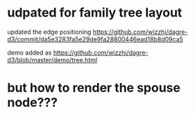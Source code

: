 # udpated for family tree layout

updated the edge positioning https://github.com/wizzhi/dagre-d3/commit/da5e3283fa5e29de9fa28800446ead18b8d09ca5

demo added as https://github.com/wizzhi/dagre-d3/blob/master/demo/tree.html

# but how to render the spouse node???
